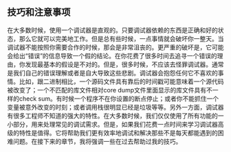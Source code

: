 ## 技巧和注意事项

在大多数时候，使用一个调试器是直观的。只要调试器依赖的东西是正确和好的状态，那么它就可以完美地工作。但是总有些时候，一点事情就会破坏你一整天。当调试器不能按照你需要合作的时候，那会是非常沮丧的。更严重的破坏是，它可能会给出“错误”的信息导致一个假的结论。在你花费了很多时间去追寻一个错误的理由，你发现最基本的假设是不对的。但是，很多时候，不应该去怪罪调试器。通常是我们自己的错误理解或者是自大导致这些悲剧。调试器会抱怨任何它不喜欢的事情。比如，跟二进制相比，一个源码文件具有靠后的时间戳可能意味着一个源代码被改变了；一个不匹配的库文件相对core dump文件里面显示的库文件具有不一样的check sum。有时候一个程序不在你设置的断点停止；或者你不能抓住一个变量被意外改变的时刻；或者调用栈很明显已经是垃圾等等。另外一方面，调试器有很多工程师不知道的强大的特性。在大多数时候，我们仅仅使用了所有功能的一小部分，用来处理常见的调试需求。但是，如果我们花费一点时间来学习调试器高级的特性是值得。它将帮助我们更有效率地调试和解决那些不是每天都能遇到的困难问题。在接下来的章节，我将强调一些在过去帮助过我的技巧。
